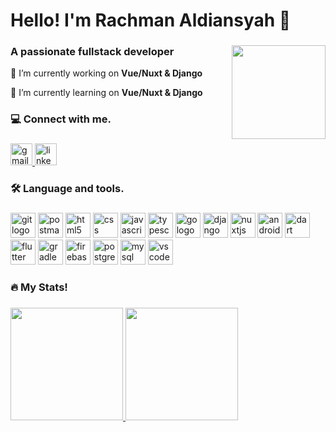 ###
 
<h1>Hello! I'm Rachman Aldiansyah 👋</h1>

###

<img align="right" height="150" src="https://tenor.com/id/view/raining-pixel-gamer-pc-gif-16993848.gif" />

###

<div align="left">
  <h3>A passionate fullstack developer</h3>
  <p>🔭 I’m currently working on <strong>Vue/Nuxt & Django</strong></p>
  <p>🌱 I’m currently learning on <strong>Vue/Nuxt & Django</strong></p>
  <!--   <p>👯 I’m looking to collaborate on <strong>Open Source Projects Related to Mobile & Web App</strong></p> -->
</div>

###

<h3 align="left">💻 Connect with me.</h3>

###

<div align="left">
  <a href="mailto:rachmanaldiansyah03@gmail.com" target="blank">
    <img src="https://img.shields.io/static/v1?message=Gmail&logo=gmail&label=&color=D14836&logoColor=white&labelColor=&style=for-the-badge" height="35" alt="gmail logo"  />
  </a>
  <a href="https://www.linkedin.com/in/rachman-aldiansyah-a00a7a222/" target="blank">
    <img src="https://img.shields.io/static/v1?message=LinkedIn&logo=linkedin&label=&color=0077B5&logoColor=white&labelColor=&style=for-the-badge" height="35" alt="linkedin logo"  />
  </a>
</div>

###

<h3 align="left">🛠 Language and tools.</h3>

###

<div align="left">
  <img src="https://skillicons.dev/icons?i=git" height="40" alt="git logo"  />
  <img src="https://skillicons.dev/icons?i=postman" height="40" alt="postman logo"  />
  <img src="https://skillicons.dev/icons?i=html" height="40" alt="html5 logo"  />
  <img src="https://skillicons.dev/icons?i=css" height="40" alt="css logo"  />
  <img src="https://skillicons.dev/icons?i=js" height="40" alt="javascript logo"  />
  <img src="https://skillicons.dev/icons?i=ts" height="40" alt="typescript logo"  />
  <img src="https://skillicons.dev/icons?i=go" height="40" alt="go logo"  />
  <img src="https://skillicons.dev/icons?i=django" height="40" alt="django logo"  />
  <img src="https://skillicons.dev/icons?i=nuxtjs" height="40" alt="nuxtjs logo"  />
  <img src="https://skillicons.dev/icons?i=androidstudio" height="40" alt="androidstudio logo"  />
  <img src="https://skillicons.dev/icons?i=dart" height="40" alt="dart logo"  />
  <img src="https://skillicons.dev/icons?i=flutter" height="40" alt="flutter logo"  />
  <img src="https://skillicons.dev/icons?i=gradle" height="40" alt="gradle logo"  />
  <img src="https://skillicons.dev/icons?i=firebase" height="40" alt="firebase logo"  />
  <img src="https://skillicons.dev/icons?i=postgres" height="40" alt="postgresql logo"  />
  <img src="https://skillicons.dev/icons?i=mysql" height="40" alt="mysql logo"  />
  <img src="https://skillicons.dev/icons?i=vscode" height="40" alt="vscode logo"  />
</div>
 
###

<h3 align="left">🔥 My Stats!</h3>

###

<p>
  <a href="https://github.com/rachmanaldiansyah">
    <img height="180em" src="https://github-readme-stats-eight-theta.vercel.app/api?username=rachmanaldiansyah&show_icons=true&theme=react&include_all_commits=true&count_private=true"/>
    <img height="180em" src="https://github-readme-stats-eight-theta.vercel.app/api/top-langs/?username=rachmanaldiansyah&layout=compact&langs_count=8&theme=react"/>
  </a>
</p>
